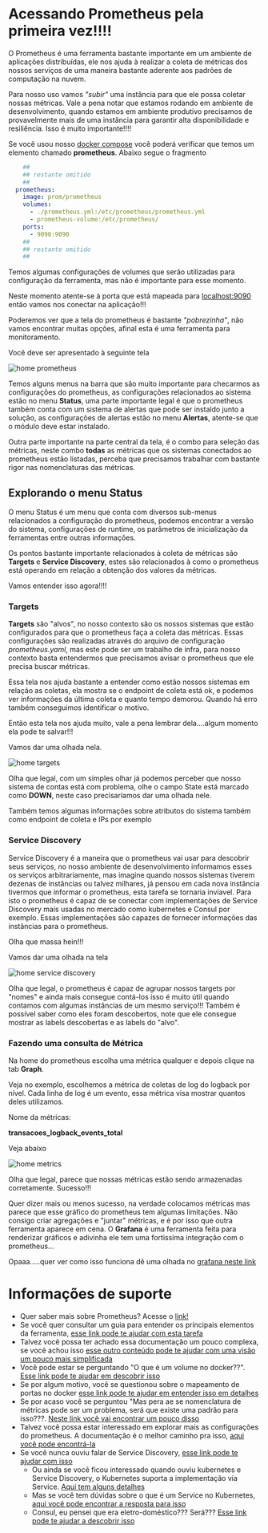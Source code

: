 # Acessando Prometheus pela primeira vez!!!!

O Prometheus é uma ferramenta bastante importante em um ambiente de aplicações distribuídas, ele nos
ajuda à realizar a coleta de métricas dos nossos serviços de uma maneira bastante aderente aos 
padrões de computação na nuvem.

Para nosso uso vamos _"subir"_ uma instância para que ele possa coletar nossas métricas. Vale a pena notar
que estamos rodando em ambiente de desenvolvimento, quando estamos em ambiente produtivo precisamos de provavelmente
mais de uma instância para garantir alta disponibilidade e resiliência. Isso é muito importante!!!!

Se você usou nosso [docker compose](../ops/docker-compose.yaml) você poderá verificar
que temos um elemento chamado **prometheus**. Abaixo segue o fragmento

```yaml
    ##
    ## restante omitido
    ##
  prometheus:
    image: prom/prometheus
    volumes:
      - ./prometheus.yml:/etc/prometheus/prometheus.yml
      - prometheus-volume:/etc/prometheus/
    ports:
      - 9090:9090
    ##
    ## restante omitido
    ##
```

Temos algumas configurações de volumes que serão utilizadas para configuração
da ferramenta, mas não é importante para esse momento.

Neste momento atente-se à porta que está mapeada para [localhost:9090](http://localhost:9090/) então vamos nos conectar
na aplicação!!!

Poderemos ver que a tela do prometheus é bastante _"pobrezinha"_, não vamos encontrar muitas opções, afinal esta é uma ferramenta
para monitoramento.

Você deve ser apresentado à seguinte tela

![home prometheus](../images/prometheus.png "home prometheus")

Temos alguns menus na barra que são muito importante para checarmos as configurações do prometheus, as configurações relacionados ao 
sistema estão no menu **Status**, uma parte importante legal é que o prometheus também conta com um sistema de alertas que pode ser instaldo
junto a solução, as configurações de alertas estão no menu **Alertas**, atente-se que o módulo deve estar instalado.

Outra parte importante na parte central da tela, é o combo para seleção das métricas, neste combo **todas** as métricas que os sistemas conectados
ao prometheus estão listadas, perceba que precisamos trabalhar com bastante rigor nas nomenclaturas das métricas.

## Explorando o menu Status

O menu Status é um menu que conta com diversos sub-menus relacionados a configuração do prometheus, podemos encontrar a versão do sistema, 
configurações de runtime, os parâmetros de inicialização da ferramentas entre outras informações.

Os pontos bastante importante relacionados à coleta de métricas são **Targets** e **Service Discovery**, estes são relacionados à como o prometheus está operando
em relação a obtenção dos valores da métricas. 

Vamos entender isso agora!!!!

### Targets

**Targets** são "alvos", no nosso contexto são os nossos sistemas que estão configurados para que o prometheus faça a coleta das métricas. Essas
configurações são realizadas através do arquivo de configuração _prometheus.yaml_, mas este pode ser um trabalho de infra, para nosso contexto basta
entendermos que precisamos avisar o prometheus que ele precisa buscar métricas.

Essa tela nos ajuda bastante a entender como estão nossos sistemas em relação as coletas, ela mostra se o endpoint de coleta está ok, e podemos
ver informações da última coleta e quanto tempo demorou. Quando há erro também conseguimos identificar o motivo.

Então esta tela nos ajuda muito, vale a pena lembrar dela....algum momento ela pode te salvar!!!

Vamos dar uma olhada nela.

![home targets](../images/prometheus_targets.png "home targets")

Olha que legal, com um simples olhar já podemos perceber que nosso sistema de contas está com problema, olhe o campo State está marcado
como **DOWN**, neste caso precisaríamos dar uma olhada nele.

Também temos algumas informações sobre atributos do sistema também como endpoint de coleta e IPs por exemplo 

### Service Discovery

Service Discovery é a maneira que o prometheus vai usar para descobrir seus serviços, no nosso ambiente de desenvolvimento informamos esses os serviços
arbitrariamente, mas imagine quando nossos sistemas tiverem dezenas de instâncias ou talvez milhares, já pensou em cada nova instância tivermos
que informar o prometheus, esta tarefa se tornaria invíavel. Para isto o prometheus é capaz de se conectar com implementações de Service Discovery
mais usadas no mercado como kubernetes e Consul por exemplo. Essas implementações são capazes de fornecer informações das instâncias para o prometheus.

Olha que massa hein!!!

Vamos dar uma olhada na tela
   
![home service discovery](../images/prometheus_service_discovery.png "home service discovery")

Olha que legal, o prometheus é capaz de agrupar nossos targets por "nomes" e ainda mais consegue contá-los isso é muito útil quando contamos com algumas 
instâncias de um mesmo serviço!!! Também é possível saber como eles foram descobertos, note que ele consegue mostrar as labels descobertas e as
labels do "alvo".

### Fazendo uma consulta de Métrica

Na home do prometheus escolha uma métrica qualquer e depois clique na tab **Graph**. 

Veja no exemplo, escolhemos a métrica de coletas de log do logback por nível. Cada linha de log é um evento, essa métrica visa mostrar quantos deles
utilizamos.

Nome da métricas:

**transacoes_logback_events_total**

Veja abaixo

![home metrics](../images/sample_prometheus.png "metrics sample")

Olha que legal, parece que nossas métricas estão sendo armazenadas corretamente. Sucesso!!!

Quer dizer mais ou menos sucesso, na verdade colocamos métricas mas parece que esse gráfico do prometheus tem algumas limitações.
Não consigo criar agregações e "juntar" métricas, e é por isso que outra ferramenta aparece em cena. O **Grafana** é uma ferramenta feita
para renderizar gráficos e adivinha ele tem uma fortissíma integração com o prometheus...

Opaaa.....quer ver como isso funciona dê uma olhada no [grafana neste link]()
 

# Informações de suporte

* Quer saber mais sobre Prometheus? Acesse o [link!](https://prometheus.io/)
* Se você quer consultar um guia para entender os principais elementos da ferramenta, [esse link pode te ajudar com esta tarefa](https://prometheus.io/docs/prometheus/latest/getting_started/)
* Talvez você possa ter achado essa documentação um pouco complexa, se você achou isso [esse outro conteúdo pode te ajudar
    com uma visão um pouco mais simplificada](prometheus.md)
* Você pode estar se perguntando "O que é um volume no docker??". [Esse link pode te ajudar em descobrir isso](https://docs.docker.com/storage/volumes/)
* Se por algum motivo, você se questionou sobre o mapeamento de portas no docker [esse link pode te ajudar em entender isso em detalhes](https://docs.docker.com/config/containers/container-networking/)
* Se por acaso você se perguntou "Mas pera ae se nomenclatura de métricas pode ser um problema, será que existe uma padrão para isso???. [Neste link você vai encontrar um pouco disso](https://prometheus.io/docs/practices/naming/)
* Talvez você possa estar interessado em explorar mais as configurações do prometheus. A documentação é o melhor caminho pra isso, [aqui você pode encontrá-la](https://prometheus.io/docs/prometheus/latest/configuration/configuration/)
* Se você nunca ouviu falar de Service Discovery, [esse link pode te ajudar com isso](https://www.nginx.com/blog/service-discovery-in-a-microservices-architecture/)
  * Ou ainda se você ficou interessado quando ouviu kubernetes e Service Discovery, o Kubernetes suporta a implementação via Service. [Aqui tem alguns detalhes](https://kubernetes.io/docs/concepts/services-networking/service/#cloud-native-service-discovery)
  * Mas se você tem dúvidas sobre o que é um Service no Kubernetes, [aqui você pode encontrar a resposta para isso](https://kubernetes.io/docs/concepts/services-networking/service/)
  * Consul, eu pensei que era eletro-doméstico??? Será??? [Esse link pode te ajudar a descobrir isso](https://www.consul.io/use-cases/service-discovery-and-health-checking)
    
